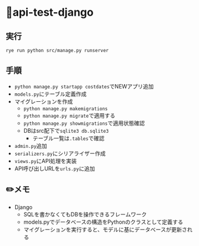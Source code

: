 # 🧺api-test-django

## 実行
`rye run python src/manage.py runserver`

## 手順

- `python manage.py startapp costdates`でNEWアプリ追加
- `models.py`にテーブル定義作成
- マイグレーションを作成
  - `python manage.py makemigrations`
  - `python manage.py migrate`で適用する
  - `python manage.py showmigrations`で適用状態確認
  - DBはsrc配下で`sqlite3 db.sqlite3`
    - テーブル一覧は`.tables`で確認
- `admin.py`追加
- `serializers.py`にシリアライザー作成
- `views.py`にAPI処理を実装
- API呼び出しURLを`urls.py`に追加

## ✏️メモ

- Django
  - SQLを書かなくてもDBを操作できるフレームワーク
  - models.pyでデータベースの構造をPythonのクラスとして定義する
  - マイグレーションを実行すると、モデルに基にデータベースが更新される
